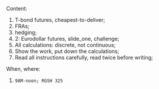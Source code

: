 Content: 
1. T-bond futures, cheapest-to-deliver;
2. FRAs;
3. hedging;
4. 2: Eurodollar futures, slide_one, challenge;
5. All calculations: discrete, not continuous;
6. Show the work, put down the calculations; 
7. Read all instructions carefully, read twice before writing;

When, where:

1. ```9AM-noon; RGSH 325```

